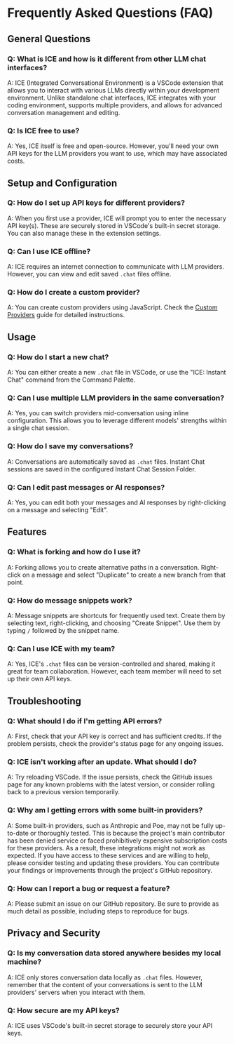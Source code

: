 # Frequently Asked Questions (FAQ)

## General Questions

### Q: What is ICE and how is it different from other LLM chat interfaces?
A: ICE (Integrated Conversational Environment) is a VSCode extension that allows you to interact with various LLMs directly within your development environment. Unlike standalone chat interfaces, ICE integrates with your coding environment, supports multiple providers, and allows for advanced conversation management and editing.

### Q: Is ICE free to use?
A: Yes, ICE itself is free and open-source. However, you'll need your own API keys for the LLM providers you want to use, which may have associated costs.

## Setup and Configuration

### Q: How do I set up API keys for different providers?
A: When you first use a provider, ICE will prompt you to enter the necessary API key(s). These are securely stored in VSCode's built-in secret storage. You can also manage these in the extension settings.

### Q: Can I use ICE offline?
A: ICE requires an internet connection to communicate with LLM providers. However, you can view and edit saved `.chat` files offline.

### Q: How do I create a custom provider?
A: You can create custom providers using JavaScript. Check the [Custom Providers](custom-providers.md) guide for detailed instructions.

## Usage

### Q: How do I start a new chat?
A: You can either create a new `.chat` file in VSCode, or use the "ICE: Instant Chat" command from the Command Palette.

### Q: Can I use multiple LLM providers in the same conversation?
A: Yes, you can switch providers mid-conversation using inline configuration. This allows you to leverage different models' strengths within a single chat session.

### Q: How do I save my conversations?
A: Conversations are automatically saved as `.chat` files. Instant Chat sessions are saved in the configured Instant Chat Session Folder.

### Q: Can I edit past messages or AI responses?
A: Yes, you can edit both your messages and AI responses by right-clicking on a message and selecting "Edit".

## Features

### Q: What is forking and how do I use it?
A: Forking allows you to create alternative paths in a conversation. Right-click on a message and select "Duplicate" to create a new branch from that point.

### Q: How do message snippets work?
A: Message snippets are shortcuts for frequently used text. Create them by selecting text, right-clicking, and choosing "Create Snippet". Use them by typing `/` followed by the snippet name.

### Q: Can I use ICE with my team?
A: Yes, ICE's `.chat` files can be version-controlled and shared, making it great for team collaboration. However, each team member will need to set up their own API keys.

## Troubleshooting

### Q: What should I do if I'm getting API errors?
A: First, check that your API key is correct and has sufficient credits. If the problem persists, check the provider's status page for any ongoing issues.

### Q: ICE isn't working after an update. What should I do?
A: Try reloading VSCode. If the issue persists, check the GitHub issues page for any known problems with the latest version, or consider rolling back to a previous version temporarily.

### Q: Why am I getting errors with some built-in providers?
A: Some built-in providers, such as Anthropic and Poe, may not be fully up-to-date or thoroughly tested. This is because the project's main contributor has been denied service or faced prohibitively expensive subscription costs for these providers. As a result, these integrations might not work as expected. If you have access to these services and are willing to help, please consider testing and updating these providers. You can contribute your findings or improvements through the project's GitHub repository.

### Q: How can I report a bug or request a feature?
A: Please submit an issue on our GitHub repository. Be sure to provide as much detail as possible, including steps to reproduce for bugs.

## Privacy and Security

### Q: Is my conversation data stored anywhere besides my local machine?
A: ICE only stores conversation data locally as `.chat` files. However, remember that the content of your conversations is sent to the LLM providers' servers when you interact with them.

### Q: How secure are my API keys?
A: ICE uses VSCode's built-in secret storage to securely store your API keys.
